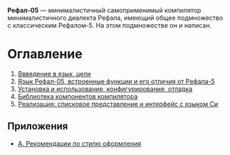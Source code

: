 **Рефал-05** — минималистичный самоприменимый компилятор минималистичного
диалекта Рефала, имеющий общее подмножество с классическим Рефалом-5.
На этом подмножестве он и написан.

Оглавление
==========
1. [Ввведение в язык, цели][1]
2. [Язык Рефал-05, встроенные функции и его отличия от Рефала-5][2]
3. [Установка и использование, конфигурирование, отладка][3]
4. [Библиотека компонентов компилятора][4]
5. [Реализация: списковое представление и интерфейс с языком Си][5]


Приложения
----------
* [А. Рекомендации по стилю оформления][A]


[1]: 1-intro.md
[2]: 2-syntax.md
[3]: 3-install-and-usage.md
[4]: 4-components.md
[5]: 5-implementation.md
[A]: A-style-guide.md
